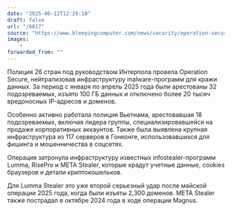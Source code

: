```yaml
---
date: "2025-06-12T12:29:10"
draft: false
url: "/6017"
source: "https://www.bleepingcomputer.com/news/security/operation-secure-disrupts-global-infostealer-malware-operations/"
images:
    -
forwarded_from: ""
---
```


Полиция 26 стран под руководством Интерпола провела Operation Secure, нейтрализовав инфраструктуру malware-программ для кражи данных. За период с января по апрель 2025 года были арестованы 32 подозреваемых, изъято 100 ГБ данных и отключено более 20 тысяч вредоносных IP-адресов и доменов.

Особенно активно работала полиция Вьетнама, арестовавшая 18 подозреваемых, включая лидера группы, специализировавшейся на продаже корпоративных аккаунтов. Также была выявлена крупная инфраструктура из 117 серверов в Гонконге, использовавшихся для фишинга и мошенничества в соцсетях.

Операция затронула инфраструктуру известных infostealer-программ Lumma, RisePro и META Stealer, которые крадут учетные данные, cookies браузеров и детали криптокошельков. 

Для Lumma Stealer это уже второй серьезный удар после майской операции 2025 года, когда были изъяты 2,300 доменов. META Stealer также пострадал в октябре 2024 года в ходе операции Magnus.

